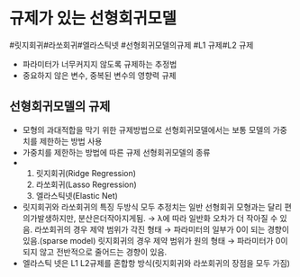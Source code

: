 # 규제가 있는 선형회귀모델

#릿지회귀#라쏘회귀#엘라스틱넷
#선형회귀모델의규제
#L1 규제#L2 규제

- 파라미터가 너무커지지 않도록 규제하는 추정법
- 중요하지 않은 변수, 중복된 변수의 영향력 규제

## 선형회귀모델의 규제

- 모형의 과대적합을 막기 위한 규제방법으로 선형회귀모델에서는 보통 모델의 가중치를 제한하는 방법 사용
- 가중치를 제한하는 방법에 따른 규제 선형회귀모델의 종류
- 1. 릿지회귀(Ridge Regression)
  2. 라쏘회귀(Lasso Regression)
  3. 엘라스틱넷(Elastic Net)
- 릿지회귀와 라쏘회귀의 특징
  두방식 모두 추정치는 일반 선형회귀 모형과는 달리 편의가발생하지만, 분산은더작아지게됨.
  → λ에 따라 일반화 오차가 더 작아질 수 있음.
  라쏘회귀의 경우 제약 범위가 각진 형태
  → 파라미터의 일부가 0이 되는 경향이 있음.(sparse model)
  릿지회귀의 경우 제약 범위가 원의 형태
  → 파라미터가 0이 되지 않고 전반적으로 줄어드는 경향이 있음.
- 엘라스틱 넷은 L1 L2규제를 혼합항 방식(릿지회귀와 라쏘회귀의 장점을 모두 가짐)

